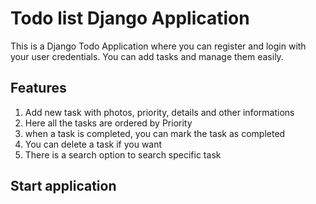 # Todo list Django Application
This is a Django Todo Application where you can register and login with your user credentials. You can add tasks and manage them easily.

## Features
1. Add new task with photos, priority, details and other informations
2. Here all the tasks are ordered by Priority
3. when a task is completed, you can mark the task as completed
4. You can delete a task if you want
5. There is a search option to search specific task

## Start application

